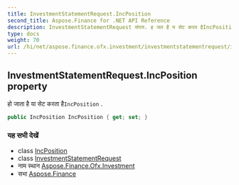```yaml
---
title: InvestmentStatementRequest.IncPosition
second_title: Aspose.Finance for .NET API Reference
description: InvestmentStatementRequest संपत्त. ह जत है य सेट करत हैIncPosition .
type: docs
weight: 70
url: /hi/net/aspose.finance.ofx.investment/investmentstatementrequest/incposition/
---
```

## InvestmentStatementRequest.IncPosition property

हो जाता है या सेट करता है`IncPosition` .

```csharp
public IncPosition IncPosition { get; set; }
```

### यह सभी देखें

* class [IncPosition](../../incposition/)
* class [InvestmentStatementRequest](../)
* नाम स्थान [Aspose.Finance.Ofx.Investment](../../investmentstatementrequest/)
* सभा [Aspose.Finance](../../../)



